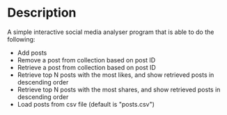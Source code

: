 # Description

A simple interactive social media analyser program that is able to do the following:

- Add posts
- Remove a post from collection based on post ID
- Retrieve a post from collection based on post ID
- Retrieve top N posts with the most likes, and show retrieved posts in descending order
- Retrieve top N posts with the most shares, and show retrieved posts in descending order
- Load posts from csv file (default is "posts.csv")
